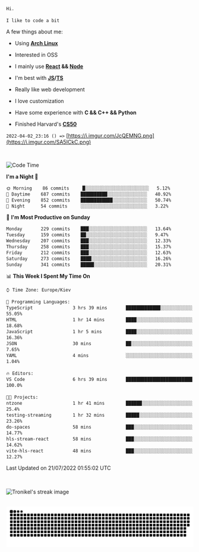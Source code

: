 ```
Hi.

I like to code a bit
```

A few things about me:

-   Using **[Arch Linux](https://archlinux.org/)**

-   Interested in OSS

-   I mainly use **[React](https://reactjs.org/) && [Node](https://nodejs.org/en/)**

-   I'm best with **[JS](https://www.javascript.com/)/[TS](https://www.typescriptlang.org/)**

-   Really like web development

-   I love customization

-   Have some experience with **C && C++ && Python**

-   Finished Harvard's **[CS50](https://cs50.harvard.edu)**

`2022-04-02_23:16 () =>` [https://i.imgur.com/JcQEMNG.png](https://i.imgur.com/SA5ICkC.png)

<br>

<!--START_SECTION:waka-->
![Code Time](http://img.shields.io/badge/Code%20Time-0%20secs-blue)

**I'm a Night 🦉** 

```text
🌞 Morning    86 commits     █░░░░░░░░░░░░░░░░░░░░░░░░   5.12% 
🌆 Daytime    687 commits    ██████████░░░░░░░░░░░░░░░   40.92% 
🌃 Evening    852 commits    ████████████░░░░░░░░░░░░░   50.74% 
🌙 Night      54 commits     ░░░░░░░░░░░░░░░░░░░░░░░░░   3.22%

```
📅 **I'm Most Productive on Sunday** 

```text
Monday       229 commits    ███░░░░░░░░░░░░░░░░░░░░░░   13.64% 
Tuesday      159 commits    ██░░░░░░░░░░░░░░░░░░░░░░░   9.47% 
Wednesday    207 commits    ███░░░░░░░░░░░░░░░░░░░░░░   12.33% 
Thursday     258 commits    ███░░░░░░░░░░░░░░░░░░░░░░   15.37% 
Friday       212 commits    ███░░░░░░░░░░░░░░░░░░░░░░   12.63% 
Saturday     273 commits    ████░░░░░░░░░░░░░░░░░░░░░   16.26% 
Sunday       341 commits    █████░░░░░░░░░░░░░░░░░░░░   20.31%

```


📊 **This Week I Spent My Time On** 

```text
⌚︎ Time Zone: Europe/Kiev

💬 Programming Languages: 
TypeScript               3 hrs 39 mins       █████████████░░░░░░░░░░░░   55.05% 
HTML                     1 hr 14 mins        ████░░░░░░░░░░░░░░░░░░░░░   18.68% 
JavaScript               1 hr 5 mins         ████░░░░░░░░░░░░░░░░░░░░░   16.36% 
JSON                     30 mins             ██░░░░░░░░░░░░░░░░░░░░░░░   7.65% 
YAML                     4 mins              ░░░░░░░░░░░░░░░░░░░░░░░░░   1.04%

🔥 Editors: 
VS Code                  6 hrs 39 mins       █████████████████████████   100.0%

🐱‍💻 Projects: 
ntzone                   1 hr 41 mins        ██████░░░░░░░░░░░░░░░░░░░   25.4% 
testing-streaming        1 hr 32 mins        █████░░░░░░░░░░░░░░░░░░░░   23.26% 
do-spaces                58 mins             ███░░░░░░░░░░░░░░░░░░░░░░   14.77% 
hls-stream-react         58 mins             ███░░░░░░░░░░░░░░░░░░░░░░   14.62% 
vite-hls-react           48 mins             ███░░░░░░░░░░░░░░░░░░░░░░   12.27%

```


 Last Updated on 21/07/2022 01:55:02 UTC
<!--END_SECTION:waka-->

<br>

<p><img align="center" src="https://github-readme-streak-stats.herokuapp.com/?user=Tronikelis&theme=dark" alt="Tronikel's streak image" /></p>

<br>

<img title="" src="https://raw.githubusercontent.com/Tronikelis/Tronikelis/output/github-contribution-grid-snake.svg" alt="very cool snake thingey" data-align="left">
